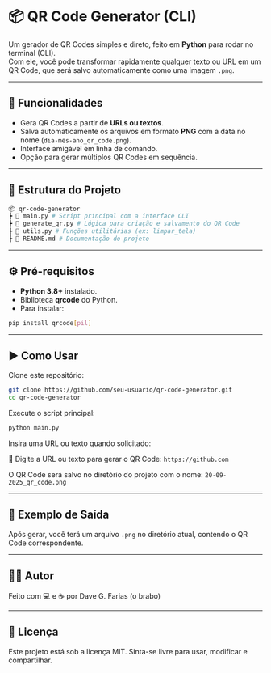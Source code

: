 # 📦 QR Code Generator (CLI)

Um gerador de QR Codes simples e direto, feito em **Python** para rodar no terminal (CLI).  
Com ele, você pode transformar rapidamente qualquer texto ou URL em um QR Code, que será salvo automaticamente como uma imagem `.png`.

---

## 🚀 Funcionalidades
- Gera QR Codes a partir de **URLs ou textos**.
- Salva automaticamente os arquivos em formato **PNG** com a data no nome (`dia-mês-ano_qr_code.png`).
- Interface amigável em linha de comando.
- Opção para gerar múltiplos QR Codes em sequência.

---

## 📂 Estrutura do Projeto
```bash
📦 qr-code-generator
┣ 📜 main.py # Script principal com a interface CLI
┣ 📜 generate_qr.py # Lógica para criação e salvamento do QR Code
┣ 📜 utils.py # Funções utilitárias (ex: limpar_tela)
┣ 📜 README.md # Documentação do projeto
```

---

## ⚙️ Pré-requisitos

- **Python 3.8+** instalado.
- Biblioteca **qrcode** do Python.  
- Para instalar:
  
```bash
pip install qrcode[pil]
```

---

## ▶️ Como Usar

Clone este repositório:

```bash
git clone https://github.com/seu-usuario/qr-code-generator.git
cd qr-code-generator
```

Execute o script principal:

```bash
python main.py
```

Insira uma URL ou texto quando solicitado:

🔗 Digite a URL ou texto para gerar o QR Code: `https://github.com`

O QR Code será salvo no diretório do projeto com o nome: `20-09-2025_qr_code.png`

---

## 📸 Exemplo de Saída

Após gerar, você terá um arquivo `.png` no diretório atual, contendo o QR Code correspondente.

---

## 👨‍💻 Autor

Feito com 💻 e ☕ por Dave G. Farias (o brabo)

---

## 📜 Licença

Este projeto está sob a licença MIT.
Sinta-se livre para usar, modificar e compartilhar.